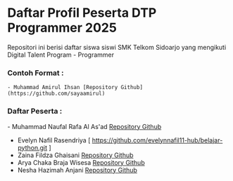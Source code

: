 # Daftar Profil Peserta DTP Programmer 2025

Repositori ini berisi daftar siswa siswi SMK Telkom Sidoarjo yang mengikuti Digital Talent Program - Programmer

### Contoh Format :

`⁠- ⁠Muhammad Amirul Ihsan [Repository Github](https://github.com/sayaamirul)`

### Daftar Peserta :
⁠- ⁠Muhammad Naufal Rafa Al As'ad [Repository Github](https://github.com/Falrafa4)
- Evelyn Nafil Rasendriya [ https://github.com/evelynnafil11-hub/belajar-python.git ]
- Zaina Fildza Ghaisani [Repository Github](https://github.com/zainafldzG/belaajr-python.git)
- Arya Chaka Braja Wisesa [Repository Github](https://github.com/AryaVira)
- Nesha Hazimah Anjani [Repository Github](https://github.com/neshadtp)
